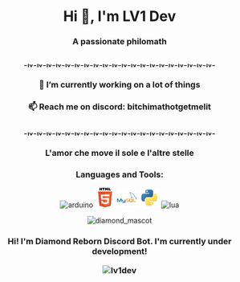 <h1 align="center">Hi 👋, I'm LV1 Dev</h1>
<h3 align="center">A passionate philomath</h3>
<h3 align="center">₋ₗᵥ₋ₗᵥ₋ₗᵥ₋ₗᵥ₋ₗᵥ₋ₗᵥ₋ₗᵥ₋ₗᵥ₋ₗᵥ₋ₗᵥ₋ₗᵥ₋ₗᵥ₋ₗᵥ₋ₗᵥ₋ₗᵥ₋ₗᵥ₋ₗᵥ₋ₗᵥ₋ₗᵥ₋ₗᵥ₋
<h3 align="center">🔭 I’m currently working on a lot of things

<h3 align="center">📫 Reach me on discord: bitchimathotgetmelit
<h3 align="center">₋ₗᵥ₋ₗᵥ₋ₗᵥ₋ₗᵥ₋ₗᵥ₋ₗᵥ₋ₗᵥ₋ₗᵥ₋ₗᵥ₋ₗᵥ₋ₗᵥ₋ₗᵥ₋ₗᵥ₋ₗᵥ₋ₗᵥ₋ₗᵥ₋ₗᵥ₋ₗᵥ₋ₗᵥ₋ₗᵥ₋
<h3 align="center">L'amor che move il sole e l'altre stelle</h3>
<p align="center">
</p>

<h3 align="center">Languages and Tools:</h3>
<p align="center"> 
  <img src="https://cdn.worldvectorlogo.com/logos/arduino-1.svg" alt="arduino" width="40" height="40"/>
  <img src="https://raw.githubusercontent.com/devicons/devicon/master/icons/html5/html5-original-wordmark.svg" alt="html5" width="40" height="40"/>
  <img src="https://raw.githubusercontent.com/devicons/devicon/master/icons/mysql/mysql-original-wordmark.svg" alt="mysql" width="40" height="40"/>
  <img src="https://raw.githubusercontent.com/devicons/devicon/master/icons/python/python-original.svg" alt="python" width="40" height="40"/> 
  <img src="https://upload.wikimedia.org/wikipedia/commons/thumb/c/cf/Lua-Logo.svg/947px-Lua-Logo.svg.png" alt="lua" width="40" height="40"/> </p>

<p align="center"><img src="https://i.ibb.co/ZxPKr4C/ddiamond-mascot.png" alt="diamond_mascot" width="180" height="180"></a></p>
<h3 align="center">Hi! I'm Diamond Reborn Discord Bot. I'm currently under development!
<p align="center"> </p>
<p align="center"> </p>
<p align="center"><img align="center" src="https://github-readme-stats.vercel.app/api/top-langs?username=lv1dev&show_icons=true&locale=en&layout=compact" alt="lv1dev" /></p>
